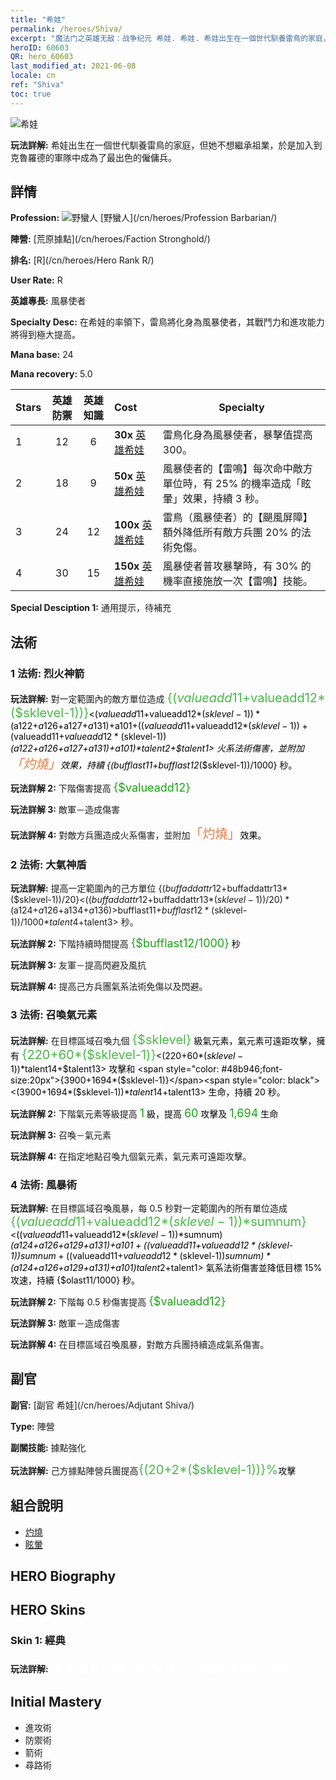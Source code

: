 ```yaml
---
title: "希娃"
permalink: /heroes/Shiva/
excerpt: "魔法门之英雄无敌：战争纪元 希娃. 希娃. 希娃出生在一個世代馴養雷鳥的家庭，但她不想繼承祖業，於是加入到克魯羅德的軍隊中成為了最出色的僱傭兵。"
heroID: 60603
QR: hero_60603
last_modified_at: 2021-06-08
locale: cn
ref: "Shiva"
toc: true
---
```

  ![希娃](/images/h/h_Shiwa.jpg)

 **玩法詳解:** 希娃出生在一個世代馴養雷鳥的家庭，但她不想繼承祖業，於是加入到克魯羅德的軍隊中成為了最出色的僱傭兵。
## 詳情
 **Profession:** ![野蠻人](/images/h/h_prof_7.png)  [野蠻人](/cn/heroes/Profession Barbarian/)

 **陣營:** [荒原據點](/cn/heroes/Faction Stronghold/)

 **排名:** [R](/cn/heroes/Hero Rank R/)

 **User Rate:** R

 **英雄專長:** 風暴使者

 **Specialty Desc:** 在希娃的率領下，雷鳥將化身為風暴使者，其戰鬥力和進攻能力將得到極大提高。

 **Mana base:** 24

 **Mana recovery:** 5.0


  | Stars | 英雄防禦 | 英雄知識 | Cost |     Specialty     |
  |---------|:---------------:|:---------------:|:--|--------------------|
  |    1    | 12 | 6 | **30x** [英雄希娃](/cn/Items/her_376/) | 雷鳥化身為風暴使者，暴擊值提高300。 |
  |    2    | 18 | 9 | **50x** [英雄希娃](/cn/Items/her_376/) | 風暴使者的【雷鳴】每次命中敵方單位時，有 25% 的機率造成「眩暈」效果，持續 3 秒。 |
  |    3    | 24 | 12 | **100x** [英雄希娃](/cn/Items/her_376/) | 雷鳥（風暴使者）的【颶風屏障】額外降低所有敵方兵團 20% 的法術免傷。 |
  |    4    | 30 | 15 | **150x** [英雄希娃](/cn/Items/her_376/) | 風暴使者普攻暴擊時，有 30% 的機率直接施放一次【雷鳴】技能。 |

 **Special Desciption 1:** 通用提示，待補充

## 法術
### 1 法術: 烈火神箭
 **玩法詳解:** 對一定範圍內的敵方單位造成 <span style="color: #48b946;font-size:20px">{($valueadd11+$valueadd12*($sklevel-1))}</span><span style="color: black"><($valueadd11+$valueadd12*($sklevel-1))*($a122+$a126+$a127+$a131)+$a101+(($valueadd11+$valueadd12*($sklevel-1))+($valueadd11+$valueadd12*($sklevel-1))*($a122+$a126+$a127+$a131)+$a101)*$talent2+$talent1> 火系法術傷害，並附加<span style="color: #e07c44;font-size:20px">「灼燒」</span><span style="color: black">效果，持續 {($bufflast11+$bufflast12*($sklevel-1))/1000} 秒。

 **玩法詳解 2:** 下階傷害提高 <span style="color: #1ca216;font-size:18px">{$valueadd12}</span><span style="color: black">

 **玩法詳解 3:** 敵軍－造成傷害

 **玩法詳解 4:** 對敵方兵團造成火系傷害，並附加<span style="color: #e07c44;font-size:20px">「灼燒」</span><span style="color: black">效果。

### 2 法術: 大氣神盾
 **玩法詳解:** 提高一定範圍內的己方單位 {($buffaddattr12+$buffaddattr13*($sklevel-1))/20}<(($buffaddattr12+$buffaddattr13*($sklevel-1))/20)*($a124+$a126+$a134+$a136)>% 閃避，並免疫氣系法術傷害，持續 <span style="color: #48b946;font-size:20px">{($bufflast11+$bufflast12*($sklevel-1))/1000}</span><span style="color: black"><($bufflast11+$bufflast12*($sklevel-1))/1000*$talent4+$talent3> 秒。

 **玩法詳解 2:** 下階持續時間提高 <span style="color: #1ca216;font-size:18px">{$bufflast12/1000}</span><span style="color: black"> 秒

 **玩法詳解 3:** 友軍－提高閃避及風抗

 **玩法詳解 4:** 提高己方兵團氣系法術免傷以及閃避。

### 3 法術: 召喚氣元素
 **玩法詳解:** 在目標區域召喚九個 <span style="color: #48b946;font-size:20px">{$sklevel}</span><span style="color: black"> 級氣元素，氣元素可遠距攻擊，擁有 <span style="color: #48b946;font-size:20px">{220+60*($sklevel-1)}</span><span style="color: black"><(220+60*($sklevel-1))*$talent14+$talent13> 攻擊和 <span style="color: #48b946;font-size:20px">{3900+1694*($sklevel-1)}</span><span style="color: black"><(3900+1694*($sklevel-1))*$talent14+$talent13> 生命，持續 20 秒。

 **玩法詳解 2:** 下階氣元素等級提高 <span style="color: #1ca216;font-size:18px">1</span><span style="color: black"> 級，提高 <span style="color: #1ca216;font-size:18px">60</span><span style="color: black"> 攻擊及 <span style="color: #1ca216;font-size:18px">1,694</span><span style="color: black"> 生命

 **玩法詳解 3:** 召喚－氣元素

 **玩法詳解 4:** 在指定地點召喚九個氣元素，氣元素可遠距攻擊。

### 4 法術: 風暴術
 **玩法詳解:** 在目標區域召喚風暴，每 0.5 秒對一定範圍內的所有單位造成 <span style="color: #48b946;font-size:20px">{($valueadd11+$valueadd12*($sklevel-1))*$sumnum}</span><span style="color: black"><(($valueadd11+$valueadd12*($sklevel-1))*$sumnum)*($a124+$a126+$a129+$a131)+$a101+(($valueadd11+$valueadd12*($sklevel-1))*$sumnum+(($valueadd11+$valueadd12*($sklevel-1))*$sumnum)*($a124+$a126+$a129+$a131)+$a101)*$talent2+$talent1> 氣系法術傷害並降低目標 15% 攻速，持續 {$olast11/1000} 秒。

 **玩法詳解 2:** 下階每 0.5 秒傷害提高 <span style="color: #1ca216;font-size:18px">{$valueadd12}</span><span style="color: black">

 **玩法詳解 3:** 敵軍－造成傷害

 **玩法詳解 4:** 在目標區域召喚風暴，對敵方兵團持續造成氣系傷害。


## 副官

 **副官:**  [副官 希娃](/cn/heroes/Adjutant Shiva/) 

 **Type:**  陣營 

 **副關技能:**  據點強化 

 **玩法詳解:** 己方據點陣營兵團提高<span style="color: #48b946;font-size:20px">{(20+2*($sklevel-1))}%</span><span style="color: black">攻擊

## 組合說明

* [灼燒](/cn/combination/灼燒/) 
* [眩暈](/cn/combination/眩暈/) 

## HERO Biography

## HERO Skins
### Skin 1: **經典**

 **玩法詳解:** <span style="color: #ffffff;font-size:20px">風暴是我的翱翔的雙翼，天空是我馳騁的獵場！</span>



## Initial Mastery
   - 進攻術
   - 防禦術
   - 箭術
   - 尋路術
